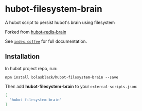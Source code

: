 # hubot-filesystem-brain

A hubot script to persist hubot's brain using filesystem

Forked from [hubot-redis-brain](https://github.com/hubot-scripts/hubot-redis-brain)

See [`index.coffee`](index.coffee) for full documentation.

## Installation

In hubot project repo, run:

`npm install bolasblack/hubot-filesystem-brain --save`

Then add **hubot-filesystem-brain** to your `external-scripts.json`:

```json
[
  "hubot-filesystem-brain"
]
```
